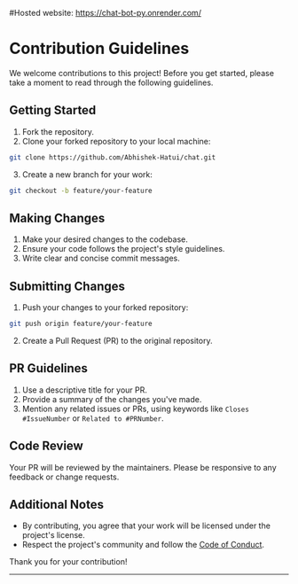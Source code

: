 #Hosted website:
https://chat-bot-py.onrender.com/

# Contribution Guidelines

We welcome contributions to this project! Before you get started, please take a moment to read through the following guidelines.

## Getting Started

1. Fork the repository.
2. Clone your forked repository to your local machine:

```bash
git clone https://github.com/Abhishek-Hatui/chat.git
```

3. Create a new branch for your work:

```bash
git checkout -b feature/your-feature
```

## Making Changes

1. Make your desired changes to the codebase.
2. Ensure your code follows the project's style guidelines.
3. Write clear and concise commit messages.

## Submitting Changes

1. Push your changes to your forked repository:

```bash
git push origin feature/your-feature
```

2. Create a Pull Request (PR) to the original repository.

## PR Guidelines

1. Use a descriptive title for your PR.
2. Provide a summary of the changes you've made.
3. Mention any related issues or PRs, using keywords like `Closes #IssueNumber` or `Related to #PRNumber`.

## Code Review

Your PR will be reviewed by the maintainers. Please be responsive to any feedback or change requests.

## Additional Notes

- By contributing, you agree that your work will be licensed under the project's license.
- Respect the project's community and follow the [Code of Conduct](CODE_OF_CONDUCT.md).

Thank you for your contribution!

---

